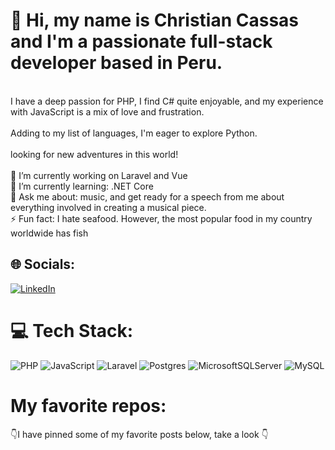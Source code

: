 # 💫 Hi, my name is Christian Cassas and I'm a passionate full-stack developer based in Peru.
<br>I have a deep passion for PHP, I find C# quite enjoyable, and my experience with JavaScript is a mix of love and frustration.<br><br>Adding to my list of languages, I'm eager to explore Python.<br><br> looking for new adventures in this world!<br><br>🔭 I’m currently working on Laravel and Vue<br>🌱 I’m currently learning: .NET Core<br>💬 Ask me about: music, and get ready for a speech from me about everything involved in creating a musical piece.<br>⚡ Fun fact: I hate seafood. However, the most popular food in my country worldwide has fish


## 🌐 Socials:
[![LinkedIn](https://img.shields.io/badge/LinkedIn-%230077B5.svg?logo=linkedin&logoColor=white)](https://linkedin.com/in/imchristian) 

# 💻 Tech Stack:
![PHP](https://img.shields.io/badge/php-%23777BB4.svg?style=for-the-badge&logo=php&logoColor=white) ![JavaScript](https://img.shields.io/badge/javascript-%23323330.svg?style=for-the-badge&logo=javascript&logoColor=%23F7DF1E)  ![Laravel](https://img.shields.io/badge/laravel-%23FF2D20.svg?style=for-the-badge&logo=laravel&logoColor=white) ![Postgres](https://img.shields.io/badge/postgres-%23316192.svg?style=for-the-badge&logo=postgresql&logoColor=white) ![MicrosoftSQLServer](https://img.shields.io/badge/Microsoft%20SQL%20Sever-CC2927?style=for-the-badge&logo=microsoft%20sql%20server&logoColor=white) ![MySQL](https://img.shields.io/badge/mysql-%2300f.svg?style=for-the-badge&logo=mysql&logoColor=white) 
# My favorite repos:
👇I have pinned some of my favorite posts below, take a look 👇
